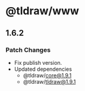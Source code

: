 # @tldraw/www

## 1.6.2
### Patch Changes

- Fix publish version.
- Updated dependencies
  - @tldraw/core@1.9.1
  - @tldraw/tldraw@1.9.1
